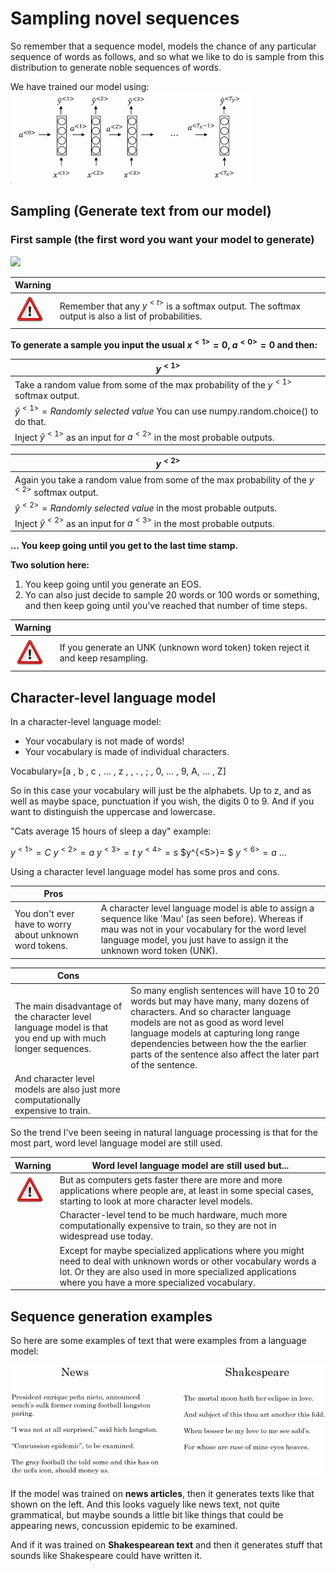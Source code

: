 # Sampling novel sequences

So remember that a sequence model, models the chance of any particular sequence of words as follows, and so what we like to do is sample from this distribution to generate noble sequences of words.

We have trained our model using: ![rnn_1](img/rnn_1.png)

## Sampling (Generate text from our model)

### First sample (the first word you want your model to generate)

![](img/rnn_one_to_many2.png)

| Warning |           |
|-----------|-----------|
| ![warning](img/warning.png) | Remember that any $y^{<t>}$ is a softmax output. The softmax output is also a list of probabilities. |

**To generate a sample you input the usual $x^{<1>}=0$, $a^{<0>}=0$ and then:**

| $y^{<1>}$ |
|-----------|
| Take a random value from some of the max probability of the $y^{<1>}$ softmax output. |
| $\hat{y}^{<1>}=Randomly\ selected\ value$ You can use numpy.random.choice() to do that. |
| Inject $\hat{y}^{<1>}$ as an input for $a^{<2>}$ in the most probable outputs. |

| $y^{<2>}$ |
|-----------|
| Again you take a random value from some of the max probability of the $y^{<2>}$ softmax output. |
| $\hat{y}^{<2>}=Randomly\ selected\ value$ in the most probable outputs. |
| Inject $\hat{y}^{<2>}$ as an input for $a^{<3>}$ in the most probable outputs. |

**... You keep going until you get to the last time stamp.**

**Two solution here:**

1. You keep going until you generate an EOS.
2. Yo can also just decide to sample 20 words or 100 words or something, and then keep going until you've reached that number of time steps.  

| Warning |           |
|-----------|-----------|
| ![warning](img/warning.png) | If you generate an UNK (unknown word token) token reject it and keep resampling. |

## Character-level language model

In a character-level language model:

- Your vocabulary is not made of words!
- Your vocabulary is made of individual characters.

Vocabulary=[a , b , c , ... , z ,   , . , ; , 0, ... , 9, A, ... , Z]

So in this case your vocabulary will just be the alphabets. Up to z, and as well as maybe space, punctuation if you wish, the digits 0 to 9. And if you want to distinguish the uppercase and lowercase.

"Cats average 15 hours of sleep a day" example:

$y^{<1>}=C$
$y^{<2>}=a$
$y^{<3>}=t$
$y^{<4>}=s$
$y^{<5>}= $
$y^{<6>}=a$
...

Using a character level language model has some pros and cons.

| Pros |    |
|------|----|
| You don't ever have to worry about unknown word tokens. | A character level language model is able to assign a sequence like 'Mau' (as seen before). Whereas if mau was not in your vocabulary for the word level language model, you just have to assign it the unknown word token (UNK). |

| Cons |    |
|------|----|
| The main disadvantage of the character level language model is that you end up with much longer sequences. | So many english sentences will have 10 to 20 words but may have many, many dozens of characters. And so character language models are not as good as word level language models at capturing long range dependencies between how the the earlier parts of the sentence also affect the later part of the sentence. |
| And character level models are also just more computationally expensive to train. | |

So the trend I've been seeing in natural language processing is that for the most part, word level language model are still used.

| Warning | Word level language model are still used but...  |
|-----------|-----------|
| ![warning](img/warning.png) | But as computers gets faster there are more and more applications where people are, at least in some special cases, starting to look at more character level models. |
|  | Character-level tend to be much hardware, much more computationally expensive to train, so they are not in widespread use today.
|  | Except for maybe specialized applications where you might need to deal with unknown words or other vocabulary words a lot. Or they are also used in more specialized applications where you have a more specialized vocabulary. |

## Sequence generation examples

So here are some examples of text that were examples from a language model:

![warning](img/rnn_sample.png)

If the model was trained on **news articles**, then it generates texts like that shown on the left. And this looks vaguely like news text, not quite grammatical, but maybe sounds a little bit like things that could be appearing news, concussion epidemic to be examined.

And if it was trained on **Shakespearean text** and then it generates stuff that sounds like Shakespeare could have written it.